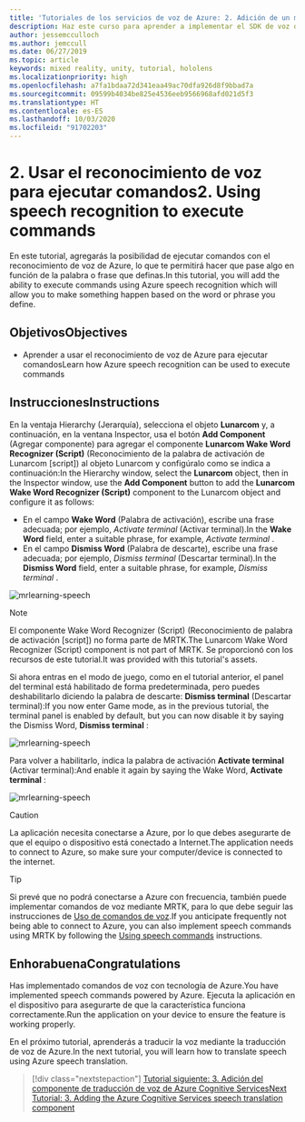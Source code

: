 ```yaml
---
title: 'Tutoriales de los servicios de voz de Azure: 2. Adición de un modo sin conexión para la traducción de voz a texto local'
description: Haz este curso para aprender a implementar el SDK de voz de Azure dentro de una aplicación de realidad mixta.
author: jessemcculloch
ms.author: jemccull
ms.date: 06/27/2019
ms.topic: article
keywords: mixed reality, unity, tutorial, hololens
ms.localizationpriority: high
ms.openlocfilehash: a7fa1bdaa72d341eaa49ac70dfa926d8f9bbad7a
ms.sourcegitcommit: 09599b4034be825e4536eeb9566968afd021d5f3
ms.translationtype: HT
ms.contentlocale: es-ES
ms.lasthandoff: 10/03/2020
ms.locfileid: "91702203"
---
```

# <a name="2-using-speech-recognition-to-execute-commands"></a><span data-ttu-id="975d3-105">2. Usar el reconocimiento de voz para ejecutar comandos</span><span class="sxs-lookup"><span data-stu-id="975d3-105">2. Using speech recognition to execute commands</span></span>

<span data-ttu-id="975d3-106">En este tutorial, agregarás la posibilidad de ejecutar comandos con el reconocimiento de voz de Azure, lo que te permitirá hacer que pase algo en función de la palabra o frase que definas.</span><span class="sxs-lookup"><span data-stu-id="975d3-106">In this tutorial, you will add the ability to execute commands using Azure speech recognition which will allow you to make something happen based on the word or phrase you define.</span></span>

## <a name="objectives"></a><span data-ttu-id="975d3-107">Objetivos</span><span class="sxs-lookup"><span data-stu-id="975d3-107">Objectives</span></span>

* <span data-ttu-id="975d3-108">Aprender a usar el reconocimiento de voz de Azure para ejecutar comandos</span><span class="sxs-lookup"><span data-stu-id="975d3-108">Learn how Azure speech recognition can be used to execute commands</span></span>

## <a name="instructions"></a><span data-ttu-id="975d3-109">Instrucciones</span><span class="sxs-lookup"><span data-stu-id="975d3-109">Instructions</span></span>

<span data-ttu-id="975d3-110">En la ventaja Hierarchy (Jerarquía), selecciona el objeto **Lunarcom** y, a continuación, en la ventana Inspector, usa el botón **Add Component** (Agregar componente) para agregar el componente **Lunarcom Wake Word Recognizer (Script)** (Reconocimiento de la palabra de activación de Lunarcom [script]) al objeto Lunarcom y configúralo como se indica a continuación:</span><span class="sxs-lookup"><span data-stu-id="975d3-110">In the Hierarchy window, select the **Lunarcom** object, then in the Inspector window, use the **Add Component** button to add the **Lunarcom Wake Word Recognizer (Script)** component to the Lunarcom object and configure it as follows:</span></span>

* <span data-ttu-id="975d3-111">En el campo **Wake Word** (Palabra de activación), escribe una frase adecuada; por ejemplo, _Activate terminal_ (Activar terminal).</span><span class="sxs-lookup"><span data-stu-id="975d3-111">In the **Wake Word** field, enter a suitable phrase, for example, _Activate terminal_ .</span></span>
* <span data-ttu-id="975d3-112">En el campo **Dismiss Word** (Palabra de descarte), escribe una frase adecuada; por ejemplo, _Dismiss terminal_ (Descartar terminal).</span><span class="sxs-lookup"><span data-stu-id="975d3-112">In the **Dismiss Word** field, enter a suitable phrase, for example, _Dismiss terminal_ .</span></span>

![mrlearning-speech](images/mrlearning-speech/tutorial2-section1-step1-1.png)

> [!NOTE]
> <span data-ttu-id="975d3-114">El componente Wake Word Recognizer (Script) (Reconocimiento de palabra de activación [script]) no forma parte de MRTK.</span><span class="sxs-lookup"><span data-stu-id="975d3-114">The Lunarcom Wake Word Recognizer (Script) component is not part of MRTK.</span></span> <span data-ttu-id="975d3-115">Se proporcionó con los recursos de este tutorial.</span><span class="sxs-lookup"><span data-stu-id="975d3-115">It was provided with this tutorial's assets.</span></span>

<span data-ttu-id="975d3-116">Si ahora entras en el modo de juego, como en el tutorial anterior, el panel del terminal está habilitado de forma predeterminada, pero puedes deshabilitarlo diciendo la palabra de descarte: **Dismiss terminal** (Descartar terminal):</span><span class="sxs-lookup"><span data-stu-id="975d3-116">If you now enter Game mode, as in the previous tutorial, the terminal panel is enabled by default, but you can now disable it by saying the Dismiss Word, **Dismiss terminal** :</span></span>

![mrlearning-speech](images/mrlearning-speech/tutorial2-section1-step1-2.png)

<span data-ttu-id="975d3-118">Para volver a habilitarlo, indica la palabra de activación **Activate terminal** (Activar terminal):</span><span class="sxs-lookup"><span data-stu-id="975d3-118">And enable it again by saying the Wake Word, **Activate terminal** :</span></span>

![mrlearning-speech](images/mrlearning-speech/tutorial2-section1-step1-3.png)

> [!CAUTION]
> <span data-ttu-id="975d3-120">La aplicación necesita conectarse a Azure, por lo que debes asegurarte de que el equipo o dispositivo está conectado a Internet.</span><span class="sxs-lookup"><span data-stu-id="975d3-120">The application needs to connect to Azure, so make sure your computer/device is connected to the internet.</span></span>

> [!TIP]
> <span data-ttu-id="975d3-121">Si prevé que no podrá conectarse a Azure con frecuencia, también puede implementar comandos de voz mediante MRTK, para lo que debe seguir las instrucciones de [Uso de comandos de voz](mr-learning-base-09.md).</span><span class="sxs-lookup"><span data-stu-id="975d3-121">If you anticipate frequently not being able to connect to Azure, you can also implement speech commands using MRTK by following the [Using speech commands](mr-learning-base-09.md) instructions.</span></span>

## <a name="congratulations"></a><span data-ttu-id="975d3-122">Enhorabuena</span><span class="sxs-lookup"><span data-stu-id="975d3-122">Congratulations</span></span>

<span data-ttu-id="975d3-123">Has implementado comandos de voz con tecnología de Azure.</span><span class="sxs-lookup"><span data-stu-id="975d3-123">You have implemented speech commands powered by Azure.</span></span> <span data-ttu-id="975d3-124">Ejecuta la aplicación en el dispositivo para asegurarte de que la característica funciona correctamente.</span><span class="sxs-lookup"><span data-stu-id="975d3-124">Run the application on your device to ensure the feature is working properly.</span></span>

<span data-ttu-id="975d3-125">En el próximo tutorial, aprenderás a traducir la voz mediante la traducción de voz de Azure.</span><span class="sxs-lookup"><span data-stu-id="975d3-125">In the next tutorial, you will learn how to translate speech using Azure speech translation.</span></span>

> [!div class="nextstepaction"]
> [<span data-ttu-id="975d3-126">Tutorial siguiente: 3. Adición del componente de traducción de voz de Azure Cognitive Services</span><span class="sxs-lookup"><span data-stu-id="975d3-126">Next Tutorial: 3. Adding the Azure Cognitive Services speech translation component</span></span>](mrlearning-speechSDK-ch3.md)
